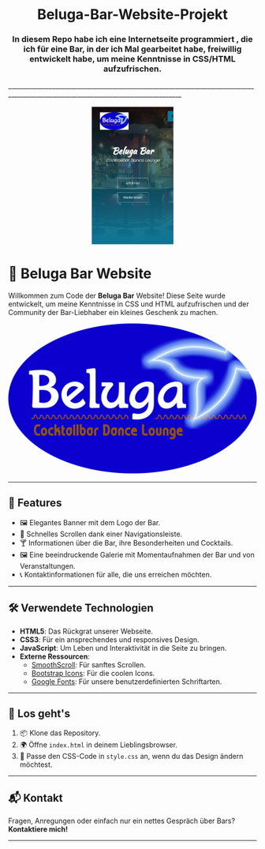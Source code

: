 <h1 align="center" width="100%"  >
    Beluga-Bar-Website-Projekt
</h1>

<h3 align="center" width="100%"  >
In diesem Repo habe ich eine Internetseite programmiert , die ich für eine Bar, in der ich Mal gearbeitet habe, freiwillig entwickelt habe, um meine Kenntnisse in CSS/HTML aufzufrischen.
</h3>
_____________________________________________________________________________________________________________________________________

<p align="center" width="100%">
    <img width="33%" src="https://github.com/KhaledBenAbderrahim/Beluga-Bar-Website-Projekt/blob/main/Data/Beluga_app.png?raw=true"> 
</p>

# 🍹 Beluga Bar Website

Willkommen zum Code der **Beluga Bar** Website! Diese Seite wurde entwickelt, um meine Kenntnisse in CSS und HTML aufzufrischen und der Community der Bar-Liebhaber ein kleines Geschenk zu machen.

![Beluga Bar Banner](Data/logo.jpg)

---

## 🌟 Features

- 🖼️ Elegantes Banner mit dem Logo der Bar.
- 🚀 Schnelles Scrollen dank einer Navigationsleiste.
- 🍸 Informationen über die Bar, ihre Besonderheiten und Cocktails.
- 🖼️ Eine beeindruckende Galerie mit Momentaufnahmen der Bar und von Veranstaltungen.
- 📞 Kontaktinformationen für alle, die uns erreichen möchten.

---

## 🛠️ Verwendete Technologien

- **HTML5**: Das Rückgrat unserer Webseite.
- **CSS3**: Für ein ansprechendes und responsives Design.
- **JavaScript**: Um Leben und Interaktivität in die Seite zu bringen.
- **Externe Ressourcen**:
  - [SmoothScroll](https://github.com/cferdinandi/smooth-scroll): Für sanftes Scrollen.
  - [Bootstrap Icons](https://icons.getbootstrap.com/): Für die coolen Icons.
  - [Google Fonts](https://fonts.google.com/): Für unsere benutzerdefinierten Schriftarten.

---

## 🚀 Los geht's

1. 📦 Klone das Repository.
2. 🌍 Öffne `index.html` in deinem Lieblingsbrowser.
3. 🎨 Passe den CSS-Code in `style.css` an, wenn du das Design ändern möchtest.

---

## 📬 Kontakt

Fragen, Anregungen oder einfach nur ein nettes Gespräch über Bars? **Kontaktiere mich!**

---


 
